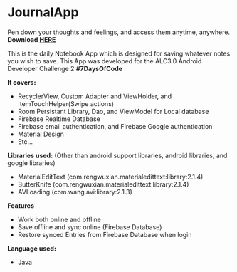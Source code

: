 # JournalApp
Pen down your thoughts and feelings, and access them anytime, anywhere. <br>
<b>Download <a href="https://drive.google.com/open?id=1bEokIwJ3dJXDQP_z9bO1b5OVjH4Vz7fe">HERE</a></b>

This is the daily Notebook App which is designed for saving whatever notes you wish to save.
This App was developed for the ALC3.0 Android Developer Challenge 2 <b>#7DaysOfCode</b>

<b>It covers:</b>
 - RecyclerView, Custom Adapter and ViewHolder, and ItemTouchHelper(Swipe actions)
 - Room Persistant Library, Dao, and ViewModel for Local database
 - Firebase Realtime Database
 - Firebase email authentication, and Firebase Google authentication
 - Material Design
 - Etc...
 
 <b>Libraries used:</b>
 (Other than android support libraries, android libraries, and google libraries)
 - MaterialEditText (com.rengwuxian.materialedittext:library:2.1.4)
 - ButterKnife (com.rengwuxian.materialedittext:library:2.1.4)
 - AVLoading (com.wang.avi:library:2.1.3)
 
<b>Features</b>
- Work both online and offline
- Save offline and sync online (Firebase Database)
- Restore synced Entries from Firebase Database when login

<b>Language used:</b>
- Java
